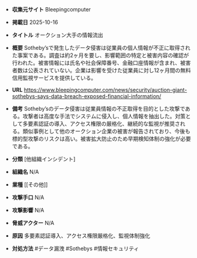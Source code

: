 - **収集元サイト**
Bleepingcomputer

- **掲載日**
2025-10-16

- **タイトル**
オークション大手の情報流出

- **概要**
Sotheby’sで発生したデータ侵害は従業員の個人情報が不正に取得された事案である。調査は約2ヶ月を要し、影響範囲の特定と被害内容の確認が行われた。被害情報には氏名や社会保障番号、金融口座情報が含まれ、被害者数は公表されていない。企業は影響を受けた従業員に対し12ヶ月間の無料信用監視サービスを提供している。

- **URL**
https://www.bleepingcomputer.com/news/security/auction-giant-sothebys-says-data-breach-exposed-financial-information/

- **備考**
Sotheby’sのデータ侵害は従業員情報の不正取得を目的とした攻撃である。攻撃者は高度な手法でシステムに侵入し、個人情報を抽出した。対策として多要素認証の導入、アクセス権限の厳格化、継続的な監視が推奨される。類似事例として他のオークション企業の被害が報告されており、今後も標的型攻撃のリスクは高い。被害拡大防止のため早期検知体制の強化が必要である。

- **分類**
[他組織インシデント]

- **組織名**
N/A

- **業種**
[[その他]]

- **攻撃手口**
N/A

- **攻撃影響**
N/A

- **脅威アクター**
N/A

- **原因**
多要素認証導入、アクセス権限厳格化、監視体制強化

- **対処方法**
#データ漏洩 #Sothebys #情報セキュリティ
